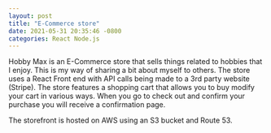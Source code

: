 ```yaml
---
layout: post
title: "E-Commerce store"
date: 2021-05-31 20:35:46 -0800
categories: React Node.js
---
```


Hobby Max is an E-Commerce store that sells things related to hobbies that I enjoy. This is my way of sharing a bit about myself to others.
The store uses a React Front end with API calls being made to a 3rd party website (Stripe).  The store features a shopping cart that allows you 
to buy modify your cart in various ways. When you go to check out and confirm your purchase you will receive a confirmation page. 

The storefront is hosted on AWS using an S3 bucket and Route 53.
